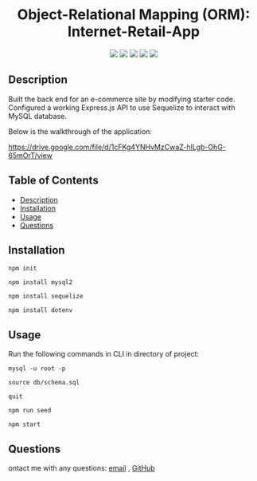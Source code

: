 
<h1 align="center">Object-Relational Mapping (ORM): Internet-Retail-App </h1>
  
  
<p align="center">
    <img src="https://img.shields.io/badge/Javascript-yellow" />
    <img src="https://img.shields.io/badge/express-orange" />
    <img src="https://img.shields.io/badge/Sequelize-blue"  />
    <img src="https://img.shields.io/badge/mySQL-blue"  />
    <img src="https://img.shields.io/badge/dotenv-green" />
</p>
   
## Description

Built the back end for an e-commerce site by modifying starter code. Configured a working Express.js API to use Sequelize to interact with MySQL database.
  
Below is the walkthrough of the application:
  
https://drive.google.com/file/d/1cFKg4YNHvMzCwaZ-hlLgb-OhG-65mOrT/view

## Table of Contents
- [Description](#description)
- [Installation](#installation)
- [Usage](#usage)
- [Questions](#questions)

## Installation

`npm init`

`npm install mysql2`

`npm install sequelize`

`npm install dotenv`
  
## Usage

Run the following commands in CLI in directory of project:

`mysql -u root -p`

`source db/schema.sql`

`quit`

`npm run seed`
  
`npm start`

## Questions
ontact me with any questions: [email](mailto:girardipm@gmail.com) , [GitHub](https://github.com/pmgirardi)<br />